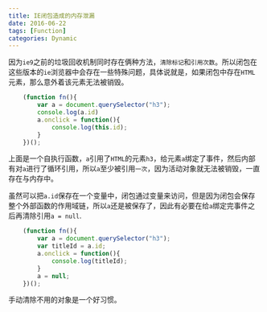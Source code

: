 ```yaml
---
title: IE闭包造成的内存泄漏
date: 2016-06-22
tags: [Function]
categories: Dynamic
---
```


因为`ie9`之前的垃圾回收机制同时存在俩种方法，`清除标记`和`引用次数`。所以闭包在这些版本的`ie`浏览器中会存在一些特殊问题，具体说就是，如果闭包中存在`HTML`元素，那么意外着该元素无法被销毁。

```javascript
    (function fn(){
        var a = document.querySelector("h3");
        console.log(a.id)
        a.onclick = function(){
            console.log(this.id);
        }
    })();
```

上面是一个自执行函数，`a`引用了`HTML`的元素`h3`，给元素`a`绑定了事件，然后内部有对`a`进行了循环引用，所以`a`至少被引用`一次`，因为活动对象就无法被销毁，一直存在与内存中。

虽然可以把`a.id`保存在一个变量中，闭包通过变量来访问，但是因为闭包会保存整个外部函数的作用域链，所以`a`还是被保存了，因此有必要在给`a`绑定完事件之后再清除引用`a = null`.

```javascript
    (function fn(){
        var a = document.querySelector("h3");
        var titleId = a.id;
        a.onclick = function(){
            console.log(titleId);
        }
        a = null;
    })();
```

手动清除不用的对象是一个好习惯。